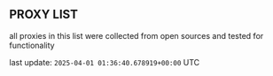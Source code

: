 ## PROXY LIST

all proxies in this list were collected from open sources and tested for functionality

last update: `2025-04-01 01:36:40.678919+00:00` UTC